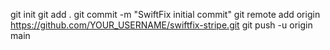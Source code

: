 git init
git add .
git commit -m "SwiftFix initial commit"
git remote add origin https://github.com/YOUR_USERNAME/swiftfix-stripe.git
git push -u origin main

